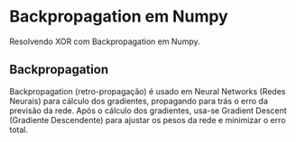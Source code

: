 # Backpropagation em Numpy
Resolvendo XOR com Backpropagation em Numpy.

## Backpropagation
Backpropagation (retro-propagação) é usado em Neural Networks (Redes Neurais) para cálculo dos gradientes, propagando para trás o erro da previsão da rede. Após o cálculo dos gradientes, usa-se Gradient Descent (Gradiente Descendente) para ajustar os pesos da rede e minimizar o erro total.
